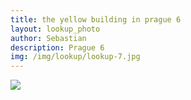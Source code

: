 ```yaml
---
title: the yellow building in prague 6
layout: lookup_photo
author: Sebastian
description: Prague 6
img: /img/lookup/lookup-7.jpg
---
```


<img src="{{ site.baseurl }}/img/lookup/lookup-7.jpg">

